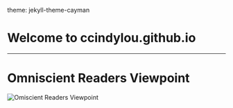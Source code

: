 theme: jekyll-theme-cayman
# Welcome to ccindylou.github.io
---
# Omniscient Readers Viewpoint

![Omiscient Readers Viewpoint](https://images.app.goo.gl/NpPVUa7kew1UjzU49)

